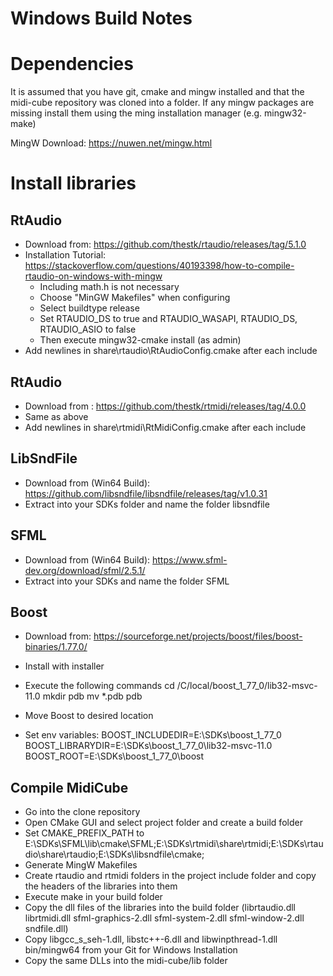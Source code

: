 # Windows Build Notes

# Dependencies
It is assumed that you have git, cmake and mingw installed and that the midi-cube repository was cloned into a folder.
If any mingw packages are missing install them using the ming installation manager (e.g. mingw32-make)

MingW Download: https://nuwen.net/mingw.html

# Install libraries
## RtAudio
* Download from: https://github.com/thestk/rtaudio/releases/tag/5.1.0
* Installation Tutorial: https://stackoverflow.com/questions/40193398/how-to-compile-rtaudio-on-windows-with-mingw
    * Including math.h is not necessary
    * Choose "MinGW Makefiles" when configuring
    * Select buildtype release
    * Set RTAUDIO_DS to true and RTAUDIO_WASAPI, RTAUDIO_DS, RTAUDIO_ASIO to false
    * Then execute mingw32-cmake install (as admin)
* Add newlines in share\rtaudio\RtAudioConfig.cmake after each include

## RtAudio
* Download from : https://github.com/thestk/rtmidi/releases/tag/4.0.0
* Same as above
* Add newlines in share\rtmidi\RtMidiConfig.cmake after each include

## LibSndFile
* Download from (Win64 Build): https://github.com/libsndfile/libsndfile/releases/tag/v1.0.31
* Extract into your SDKs folder and name the folder libsndfile

## SFML
* Download from (Win64 Build): https://www.sfml-dev.org/download/sfml/2.5.1/
* Extract into your SDKs and name the folder SFML

## Boost
* Download from: https://sourceforge.net/projects/boost/files/boost-binaries/1.77.0/
* Install with installer
* Execute the following commands
    cd /C/local/boost_1_77_0/lib32-msvc-11.0
    mkdir pdb
    mv *.pdb pdb
* Move Boost to desired location

* Set env variables:
    BOOST_INCLUDEDIR=E:\SDKs\boost_1_77_0
    BOOST_LIBRARYDIR=E:\SDKs\boost_1_77_0\lib32-msvc-11.0
    BOOST_ROOT=E:\SDKs\boost_1_77_0\boost


## Compile MidiCube
* Go into the clone repository
* Open CMake GUI and select project folder and create a build folder
* Set CMAKE_PREFIX_PATH to E:\SDKs\SFML\lib\cmake\SFML;E:\SDKs\rtmidi\share\rtmidi;E:\SDKs\rtaudio\share\rtaudio;E:\SDKs\libsndfile\cmake;
* Generate MingW Makefiles
* Create rtaudio and rtmidi folders in the project include folder and copy the headers of the libraries into them
* Execute make in your build folder
* Copy the dll files of the libraries into the build folder (librtaudio.dll librtmidi.dll sfml-graphics-2.dll sfml-system-2.dll sfml-window-2.dll sndfile.dll)
* Copy libgcc_s_seh-1.dll, libstc++-6.dll and libwinpthread-1.dll bin/mingw64 from your Git for Windows Installation
* Copy the same DLLs into the midi-cube/lib folder
